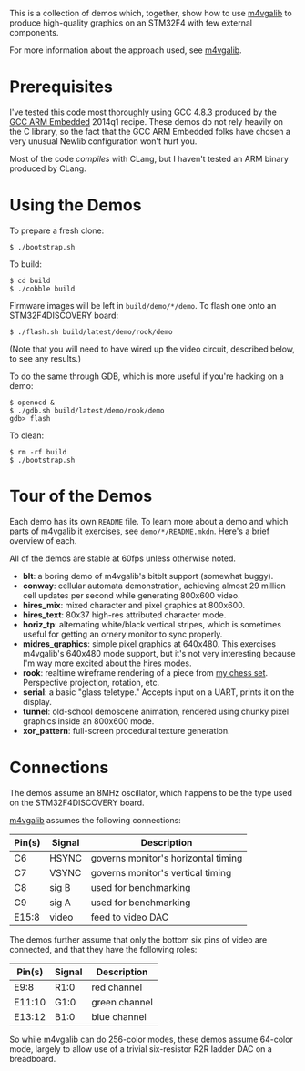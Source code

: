 This is a collection of demos which, together, show how to use [m4vgalib] to
produce high-quality graphics on an STM32F4 with few external components.

For more information about the approach used, see [m4vgalib].


Prerequisites
=============

I've tested this code most thoroughly using GCC 4.8.3 produced by the
[GCC ARM Embedded] 2014q1 recipe.  These demos do not rely heavily on the C
library, so the fact that the GCC ARM Embedded folks have chosen a very unusual
Newlib configuration won't hurt you.

Most of the code *compiles* with CLang, but I haven't tested an ARM binary
produced by CLang.


Using the Demos
===============

To prepare a fresh clone:

    $ ./bootstrap.sh

To build:

    $ cd build
    $ ./cobble build

Firmware images will be left in `build/demo/*/demo`.  To flash one onto an
STM32F4DISCOVERY board:

    $ ./flash.sh build/latest/demo/rook/demo

(Note that you will need to have wired up the video circuit, described below,
to see any results.)

To do the same through GDB, which is more useful if you're hacking on a demo:

    $ openocd &
    $ ./gdb.sh build/latest/demo/rook/demo
    gdb> flash

To clean:

    $ rm -rf build
    $ ./bootstrap.sh


Tour of the Demos
=================

Each demo has its own `README` file.  To learn more about a demo and which
parts of m4vgalib it exercises, see `demo/*/README.mkdn`.  Here's a brief
overview of each.

All of the demos are stable at 60fps unless otherwise noted.

 - **blt**: a boring demo of m4vgalib's bitblt support (somewhat buggy).
 - **conway**: cellular automata demonstration, achieving almost 29 million
   cell updates per second while generating 800x600 video.
 - **hires_mix**: mixed character and pixel graphics at 800x600.
 - **hires_text**: 80x37 high-res attributed character mode.
 - **horiz_tp**: alternating white/black vertical stripes, which is sometimes
   useful for getting an ornery monitor to sync properly.
 - **midres_graphics**: simple pixel graphics at 640x480.  This exercises
   m4vgalib's 640x480 mode support, but it's not very interesting because I'm
   way more excited about the hires modes.
 - **rook**: realtime wireframe rendering of a piece from [my chess set].
   Perspective projection, rotation, etc.
 - **serial**: a basic "glass teletype."  Accepts input on a UART, prints it
   on the display.
 - **tunnel**: old-school demoscene animation, rendered using chunky pixel
   graphics inside an 800x600 mode.
 - **xor_pattern**: full-screen procedural texture generation.


Connections
===========

The demos assume an 8MHz oscillator, which happens to be the type used on the
STM32F4DISCOVERY board.

[m4vgalib] assumes the following connections:

Pin(s) | Signal | Description
-------|--------|------------
C6     | HSYNC  | governs monitor's horizontal timing
C7     | VSYNC  | governs monitor's vertical timing
C8     | sig B  | used for benchmarking
C9     | sig A  | used for benchmarking
E15:8  | video  | feed to video DAC

The demos further assume that only the bottom six pins of video are connected,
and that they have the following roles:

Pin(s) | Signal | Description
-------|--------|------------
E9:8   | R1:0   | red channel
E11:10 | G1:0   | green channel
E13:12 | B1:0   | blue channel

So while m4vgalib can do 256-color modes, these demos assume 64-color mode,
largely to allow use of a trivial six-resistor R2R ladder DAC on a breadboard.


[m4vgalib]: https://github.com/cbiffle/m4vgalib
[my chess set]: http://cliffle.com/thing/chess-set-i/
[GCC ARM Embedded]: https://launchpad.net/gcc-arm-embedded
